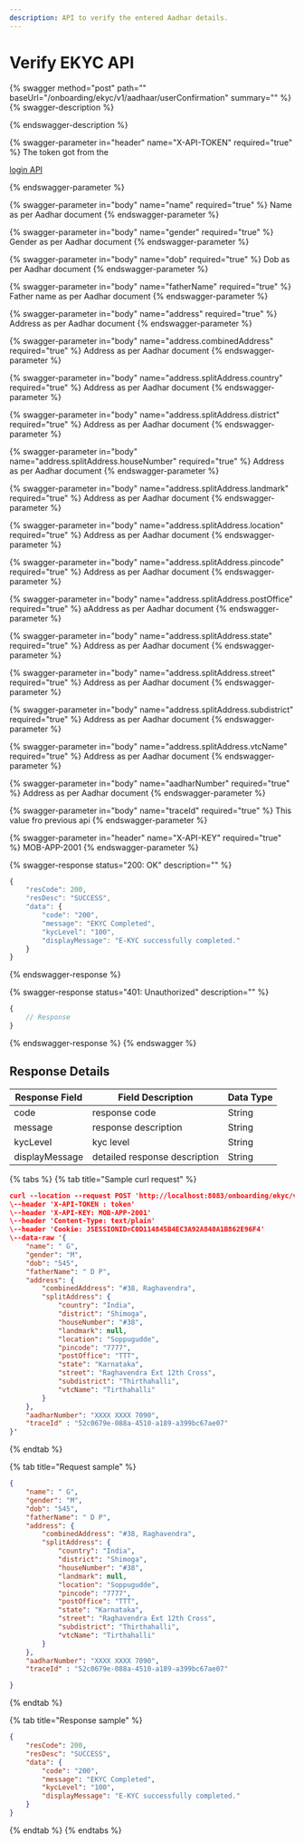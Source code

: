 ```yaml
---
description: API to verify the entered Aadhar details.
---
```


# Verify EKYC API

{% swagger method="post" path="" baseUrl="<domain>/onboarding/ekyc/v1/aadhaar/userConfirmation" summary="" %}
{% swagger-description %}

{% endswagger-description %}

{% swagger-parameter in="header" name="X-API-TOKEN" required="true" %}
The token got from the 

[login API](../../authentication-and-authorization/login-api.md)


{% endswagger-parameter %}

{% swagger-parameter in="body" name="name" required="true" %}
Name as per Aadhar document
{% endswagger-parameter %}

{% swagger-parameter in="body" name="gender" required="true" %}
Gender as per Aadhar document
{% endswagger-parameter %}

{% swagger-parameter in="body" name="dob" required="true" %}
Dob as per Aadhar document
{% endswagger-parameter %}

{% swagger-parameter in="body" name="fatherName" required="true" %}
Father name as per Aadhar document
{% endswagger-parameter %}

{% swagger-parameter in="body" name="address" required="true" %}
Address as per Aadhar document
{% endswagger-parameter %}

{% swagger-parameter in="body" name="address.combinedAddress" required="true" %}
Address as per Aadhar document
{% endswagger-parameter %}

{% swagger-parameter in="body" name="address.splitAddress.country" required="true" %}
Address as per Aadhar document
{% endswagger-parameter %}

{% swagger-parameter in="body" name="address.splitAddress.district" required="true" %}
Address as per Aadhar document
{% endswagger-parameter %}

{% swagger-parameter in="body" name="address.splitAddress.houseNumber" required="true" %}
Address as per Aadhar document
{% endswagger-parameter %}

{% swagger-parameter in="body" name="address.splitAddress.landmark" required="true" %}
Address as per Aadhar document
{% endswagger-parameter %}

{% swagger-parameter in="body" name="address.splitAddress.location" required="true" %}
Address as per Aadhar document
{% endswagger-parameter %}

{% swagger-parameter in="body" name="address.splitAddress.pincode" required="true" %}
Address as per Aadhar document
{% endswagger-parameter %}

{% swagger-parameter in="body" name="address.splitAddress.postOffice" required="true" %}
aAddress as per Aadhar document
{% endswagger-parameter %}

{% swagger-parameter in="body" name="address.splitAddress.state" required="true" %}
Address as per Aadhar document
{% endswagger-parameter %}

{% swagger-parameter in="body" name="address.splitAddress.street" required="true" %}
Address as per Aadhar document
{% endswagger-parameter %}

{% swagger-parameter in="body" name="address.splitAddress.subdistrict" required="true" %}
Address as per Aadhar document
{% endswagger-parameter %}

{% swagger-parameter in="body" name="address.splitAddress.vtcName" required="true" %}
Address as per Aadhar document
{% endswagger-parameter %}

{% swagger-parameter in="body" name="aadharNumber" required="true" %}
Address as per Aadhar document
{% endswagger-parameter %}

{% swagger-parameter in="body" name="traceId" required="true" %}
This value fro previous api 
{% endswagger-parameter %}

{% swagger-parameter in="header" name="X-API-KEY" required="true" %}
MOB-APP-2001
{% endswagger-parameter %}

{% swagger-response status="200: OK" description="" %}
```javascript
{
    "resCode": 200,
    "resDesc": "SUCCESS",
    "data": {
        "code": "200",
        "message": "EKYC Completed",
        "kycLevel": "100",
        "displayMessage": "E-KYC successfully completed."
    }
}
```
{% endswagger-response %}

{% swagger-response status="401: Unauthorized" description="" %}
```javascript
{
    // Response
}
```
{% endswagger-response %}
{% endswagger %}

## Response Details

| Response Field | Field Description             | Data Type |
| -------------- | ----------------------------- | --------- |
| code           | response code                 | String    |
| message        | response description          | String    |
| kycLevel       | kyc level                     | String    |
| displayMessage | detailed response description | String    |

{% tabs %}
{% tab title="Sample curl request" %}
```json
curl --location --request POST 'http://localhost:8083/onboarding/ekyc/v1/aadhaar/userConfirmation' \
\--header 'X-API-TOKEN : token'
\--header 'X-API-KEY: MOB-APP-2001'
\--header 'Content-Type: text/plain'
\--header 'Cookie: JSESSIONID=C0D114845B4EC3A92A840A1B862E96F4'
\--data-raw '{
    "name": " G",
    "gender": "M",
    "dob": "545",
    "fatherName": " D P",
    "address": {
        "combinedAddress": "#38, Raghavendra",
        "splitAddress": {
            "country": "India",
            "district": "Shimoga",
            "houseNumber": "#38",
            "landmark": null,
            "location": "Soppugudde",
            "pincode": "7777",
            "postOffice": "TTT",
            "state": "Karnataka",
            "street": "Raghavendra Ext 12th Cross",
            "subdistrict": "Thirthahalli",
            "vtcName": "Tirthahalli"
        }
    },
    "aadharNumber": "XXXX XXXX 7090",
    "traceId" : "52c0679e-088a-4510-a189-a399bc67ae07"
}'
```
{% endtab %}

{% tab title="Request sample" %}
```json
{
    "name": " G",
    "gender": "M",
    "dob": "545",
    "fatherName": " D P",
    "address": {
        "combinedAddress": "#38, Raghavendra",
        "splitAddress": {
            "country": "India",
            "district": "Shimoga",
            "houseNumber": "#38",
            "landmark": null,
            "location": "Soppugudde",
            "pincode": "7777",
            "postOffice": "TTT",
            "state": "Karnataka",
            "street": "Raghavendra Ext 12th Cross",
            "subdistrict": "Thirthahalli",
            "vtcName": "Tirthahalli"
        }
    },
    "aadharNumber": "XXXX XXXX 7090",
    "traceId" : "52c0679e-088a-4510-a189-a399bc67ae07"

}
```
{% endtab %}

{% tab title="Response sample" %}
```json
{
    "resCode": 200,
    "resDesc": "SUCCESS",
    "data": {
        "code": "200",
        "message": "EKYC Completed",
        "kycLevel": "100",
        "displayMessage": "E-KYC successfully completed."
    }
}
```
{% endtab %}
{% endtabs %}
